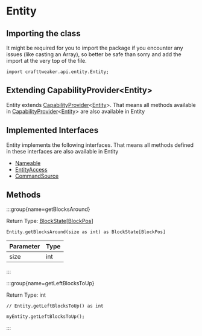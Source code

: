 # Entity

## Importing the class

It might be required for you to import the package if you encounter any issues (like casting an Array), so better be safe than sorry and add the import at the very top of the file.
```zenscript
import crafttweaker.api.entity.Entity;
```


## Extending CapabilityProvider&lt;Entity&gt;

Entity extends [CapabilityProvider](/forge/api/capability/CapabilityProvider)&lt;[Entity](/mods/sixikutils/utils/entity/Entity)&gt;. That means all methods available in [CapabilityProvider](/forge/api/capability/CapabilityProvider)&lt;[Entity](/mods/sixikutils/utils/entity/Entity)&gt; are also available in Entity

## Implemented Interfaces
Entity implements the following interfaces. That means all methods defined in these interfaces are also available in Entity

- [Nameable](/vanilla/api/world/Nameable)
- [EntityAccess](/vanilla/api/entity/EntityAccess)
- [CommandSource](/vanilla/api/command/CommandSource)

## Methods

:::group{name=getBlocksAround}

Return Type: [BlockState](/vanilla/api/block/BlockState)[[BlockPos](/vanilla/api/util/math/BlockPos)]

```zenscript
Entity.getBlocksAround(size as int) as BlockState[BlockPos]
```

| Parameter | Type |
|-----------|------|
| size      | int  |


:::

:::group{name=getLeftBlocksToUp}

Return Type: int

```zenscript
// Entity.getLeftBlocksToUp() as int

myEntity.getLeftBlocksToUp();
```

:::


